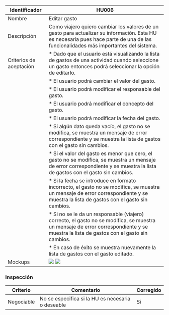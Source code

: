 | Identificador           | HU006                   | 
|-------------------------|------------------------------| 
| Nombre                  | Editar gasto  | 
| Descripción             | Como viajero quiero cambiar los valores de un gasto para actualizar su información. Esta HU es necesaria pues hace parte de una de las funcionalidades más importantes del sistema.| 
| Criterios de aceptación | * Dado que el usuario está visualizando la lista de gastos de una actividad cuando seleccione un gasto entonces podrá seleccionar la opción de editarlo.| 
||* El usuario podrá cambiar el valor del gasto.  | 
||* El usuario podrá modificar el responsable del gasto.|
||* El usuario podrá modificar el concepto del gasto.|
||* El usuario podrá modificar la fecha del gasto.|
||* Si algún dato queda vacío, el gasto no se modifica, se muestra un mensaje de error correspondiente y se muestra la lista de gastos con el gasto sin cambios.|
||* Si el valor del gasto es menor que cero, el gasto no se modifica, se muestra un mensaje de error correspondiente y se muestra la lista de gastos con el gasto sin cambios.|
||* Si la fecha se introduce en formato incorrecto, el gasto no se modifica, se muestra un mensaje de error correspondiente y se muestra la lista de gastos con el gasto sin cambios.|
||* Si no se le da un responsable (viajero) correcto, el gasto no se modifica, se muestra un mensaje de error correspondiente y se muestra la lista de gastos con el gasto sin cambios.|
||* En caso de éxito se muestra nuevamente la lista de gastos con el gasto editado.|
| Mockups                 | ![](https://github.com/TiCSw/ordename/blob/master/docs/imagenes/Mockups/MockupEditarGasto1.png?raw=true)  ![](https://github.com/TiCSw/ordename/blob/master/docs/imagenes/Mockups/MockupEditarGasto2.png?raw=true)            | 

### Inspección

| Criterio     | Comentario                                        |  Corregido    |
| ---------- | ------------------------------------------------- | ---- |
| Negociable | No se especifica si la HU es necesaria o deseable |  Si    |